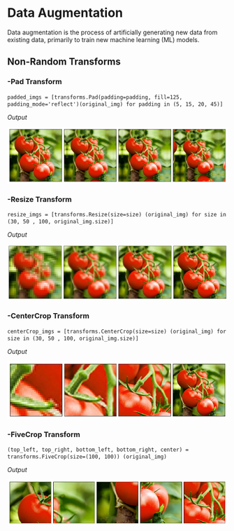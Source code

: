 # Data Augmentation 

Data augmentation is the process of artificially generating new data from existing data, primarily to train new machine learning (ML) models.


## Non-Random Transforms

### -Pad Transform
```
padded_imgs = [transforms.Pad(padding=padding, fill=125, padding_mode='reflect')(original_img) for padding in (5, 15, 20, 45)]
```

_Output_

![Sample Image](Non-Random_Transformstemp/output-figures/Pad.png)

### -Resize Transform
```
resize_imgs = [transforms.Resize(size=size) (original_img) for size in (30, 50 , 100, original_img.size)]
```

_Output_

![Sample Image](Non-Random_Transformstemp/output-figures/Resize.png)

### -CenterCrop Transform
```
centerCrop_imgs = [transforms.CenterCrop(size=size) (original_img) for size in (30, 50 , 100, original_img.size)]
```

_Output_

![Sample Image](Non-Random_Transformstemp/output-figures/CenterCrop.png)

### -FiveCrop Transform
```
(top_left, top_right, bottom_left, bottom_right, center) = transforms.FiveCrop(size=(100, 100)) (original_img)
```

_Output_

![Sample Image](Non-Random_Transformstemp/output-figures/FiveCrop.png)

